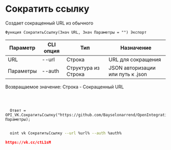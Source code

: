 ﻿---
sidebar_position: 5
---

# Сократить ссылку
 Создает сокращенный URL из обычного



`Функция СократитьСсылку(Знач URL, Знач Параметры = "") Экспорт`

  | Параметр | CLI опция | Тип | Назначение |
  |-|-|-|-|
  | URL | --url | Строка | URL для сокращения |
  | Параметры | --auth | Структура из Строка | JSON авторизации или путь к .json |

  
  Возвращаемое значение:  Строка - Сокращенный URL

<br/>




```bsl title="Пример кода"
  
  Ответ = OPI_VK.СократитьСсылку("https://github.com/Bayselonarrend/OpenIntegrations", Параметры);
```



```sh title="Пример команды CLI"
    
  oint vk СократитьСсылку --url %url% --auth %auth%

```

```json title="Результат"
https://vk.cc/ctL1sM
```
